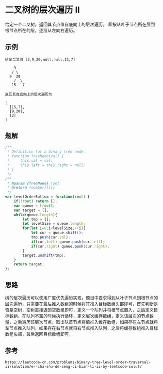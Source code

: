 # 二叉树的层次遍历 II
给定一个二叉树，返回其节点值自底向上的层次遍历。   即按从叶子节点所在层到根节点所在的层，逐层从左向右遍历。

## 示例

```
给定二叉树 [3,9,20,null,null,15,7]

    3
   / \
  9  20
    /  \
   15   7
   
返回其自底向上的层次遍历为

[
  [15,7],
  [9,20],
  [3]
]
```

## 题解

```javascript
/**
 * Definition for a binary tree node.
 * function TreeNode(val) {
 *     this.val = val;
 *     this.left = this.right = null;
 * }
 */
/**
 * @param {TreeNode} root
 * @return {number[][]}
 */
var levelOrderBottom = function(root) {
    if(!root) return [];
    var queue = [root];
    var target = [];
    while(queue.length){
        let tmp = [];
        let levelSize = queue.length;
        for(let i=0;i<levelSize;++i){
            let cur = queue.shift();
            tmp.push(cur.val);
            if(cur.left) queue.push(cur.left);
            if(cur.right) queue.push(cur.right);
        }
        target.unshift(tmp);
    }
    return target;
};
```

## 思路
树的层次遍历可以使用广度优先遍历实现，题目中要求得到从叶子节点到根节点的层次遍历，只需要在最后推入数组的时候将其推入目标数组头部即可，首先判断是否是空树，空树直接返回空数组即可，定义一个队列并将根节点置入，之后定义目标数组，在队列不空的时候执行循环，定义层次缓存数组，定义该层次的节点数量，之后遍历该层次节点，取出队首节点将值推入缓存数组，如果存在左节点就将左节点推入队列，如果存在右节点就将右节点推入队列，之后将缓存数组推入目标数组头部，最后返回目标数组即可。




## 参考

```
https://leetcode-cn.com/problems/binary-tree-level-order-traversal-ii/solution/er-cha-shu-de-ceng-ci-bian-li-ii-by-leetcode-solut/
```
